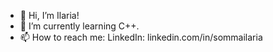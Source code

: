 - 👋 Hi, I’m Ilaria! 
- 🌱 I’m currently learning C++.
- 📫 How to reach me: 
LinkedIn: linkedin.com/in/sommailaria 

<!---
sommailaria/sommailaria is a ✨ special ✨ repository because its `README.md` (this file) appears on your GitHub profile.
You can click the Preview link to take a look at your changes.
--->
